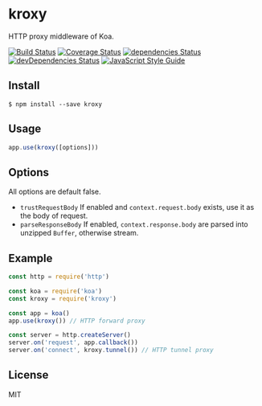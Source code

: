 # kroxy
HTTP proxy middleware of Koa.

[![Build Status](https://travis-ci.org/Gerhut/kroxy.svg?branch=master)](https://travis-ci.org/Gerhut/kroxy)
[![Coverage Status](https://coveralls.io/repos/github/Gerhut/kroxy/badge.svg?branch=master)](https://coveralls.io/github/Gerhut/kroxy?branch=master)
[![dependencies Status](https://david-dm.org/Gerhut/kroxy/status.svg)](https://david-dm.org/Gerhut/kroxy)
[![devDependencies Status](https://david-dm.org/Gerhut/kroxy/dev-status.svg)](https://david-dm.org/Gerhut/kroxy?type=dev)
[![JavaScript Style Guide](https://img.shields.io/badge/code%20style-standard-brightgreen.svg)](http://standardjs.com/)

## Install

    $ npm install --save kroxy

## Usage

```javascript
app.use(kroxy([options]))
```

## Options

All options are default false.

- `trustRequestBody`
    If enabled and `context.request.body` exists, use it as the body of request.
- `parseResponseBody`
    If enabled, `context.response.body` are parsed into unzipped `Buffer`,
    otherwise stream.

## Example

```javascript
const http = require('http')

const koa = require('koa')
const kroxy = require('kroxy')

const app = koa()
app.use(kroxy()) // HTTP forward proxy

const server = http.createServer()
server.on('request', app.callback())
server.on('connect', kroxy.tunnel()) // HTTP tunnel proxy
```

## License

MIT
